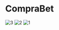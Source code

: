 # CompraBet

![3](https://github.com/DaltonDom/CompraBet/assets/23325119/baa67e0e-e48e-45ff-8537-e87c380718cf)
![2](https://github.com/DaltonDom/CompraBet/assets/23325119/5946c62f-fab4-4fcd-9bdc-9ba9211ef786)
![1](https://github.com/DaltonDom/CompraBet/assets/23325119/93f7809d-e15c-451f-b6ff-0bd9c9a0e7a2)
